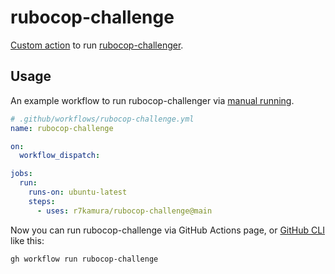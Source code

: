 # rubocop-challenge

[Custom action](https://docs.github.com/en//actions/creating-actions/about-custom-actions)
to run [rubocop-challenger](https://github.com/ryz310/rubocop_challenger).

## Usage

An example workflow to run rubocop-challenger via
[manual running](https://docs.github.com/en//actions/managing-workflow-runs/manually-running-a-workflow).

```yaml
# .github/workflows/rubocop-challenge.yml
name: rubocop-challenge

on:
  workflow_dispatch:

jobs:
  run:
    runs-on: ubuntu-latest
    steps:
      - uses: r7kamura/rubocop-challenge@main
```

Now you can run rubocop-challenge via GitHub Actions page,
or [GitHub CLI](https://cli.github.com/) like this:

```
gh workflow run rubocop-challenge
```
